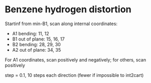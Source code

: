 # Benzene hydrogen distortion
Startinf from min-B1, scan along internal coordinates:
* A1 bending: 11, 12
* B1 out of plane: 15, 16, 17
* B2 bending: 28, 29, 30
* A2 out of plane: 34, 35

For A1 coordinates, scan positively and negatively; for others, scan positively

step = 0.1, 10 steps each direction (fewer if impossible to int2cart)

